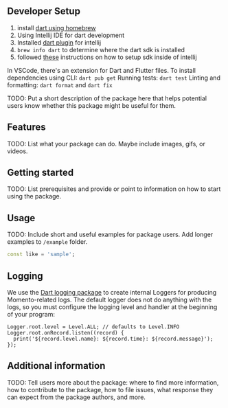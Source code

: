 <!-- 
This README describes the package. If you publish this package to pub.dev,
this README's contents appear on the landing page for your package.

For information about how to write a good package README, see the guide for
[writing package pages](https://dart.dev/guides/libraries/writing-package-pages). 

For general information about developing packages, see the Dart guide for
[creating packages](https://dart.dev/guides/libraries/create-library-packages)
and the Flutter guide for
[developing packages and plugins](https://flutter.dev/developing-packages). 
-->

## Developer Setup

1. install [dart using homebrew](https://dart.dev/get-dart#install)
2. Using Intellij IDE for dart development
3. Installed [dart plugin](https://plugins.jetbrains.com/plugin/6351-dart) for intellij
4. `brew info dart` to determine where the dart sdk is installed
5. followed [these](https://fluttermaster.com/config-dart-sdk-inside-intellij-idea-on-macos/) instructions on how to setup sdk inside of intellij

In VSCode, there's an extension for Dart and Flutter files.
To install dependencies using CLI: `dart pub get`
Running tests: `dart test`
Linting and formatting: `dart format` and `dart fix`

TODO: Put a short description of the package here that helps potential users
know whether this package might be useful for them.

## Features

TODO: List what your package can do. Maybe include images, gifs, or videos.

## Getting started

TODO: List prerequisites and provide or point to information on how to
start using the package.

## Usage

TODO: Include short and useful examples for package users. Add longer examples
to `/example` folder. 

```dart
const like = 'sample';
```

## Logging

We use the [Dart logging package](https://github.com/dart-lang/logging) to create internal Loggers for producing Momento-related logs. The default logger does not do anything with the logs, so you must configure the logging level and handler at the beginning of your program:

```
Logger.root.level = Level.ALL; // defaults to Level.INFO
Logger.root.onRecord.listen((record) {
  print('${record.level.name}: ${record.time}: ${record.message}');
});
```

## Additional information

TODO: Tell users more about the package: where to find more information, how to 
contribute to the package, how to file issues, what response they can expect 
from the package authors, and more.
